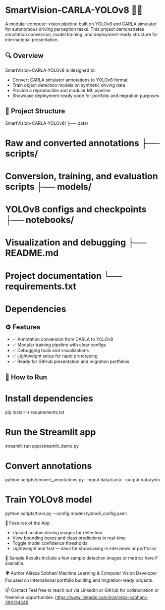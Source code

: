 # SmartVision-CARLA-YOLOv8 🚗📸

A modular computer vision pipeline built on YOLOv8 and CARLA simulator for autonomous driving perception tasks. This project demonstrates annotation conversion, model training, and deployment-ready structure for international presentation.

## 🔍 Overview

SmartVision-CARLA-YOLOv8 is designed to:
- Convert CARLA simulator annotations to YOLOv8 format
- Train object detection models on synthetic driving data
- Provide a reproducible and modular ML pipeline
- Showcase deployment-ready code for portfolio and migration purposes

## 📁 Project Structure
SmartVision-CARLA-YOLOv8/ ├── data/
# Raw and converted annotations ├── scripts/               
# Conversion, training, and evaluation scripts ├── models/                
# YOLOv8 configs and checkpoints ├── notebooks/             
# Visualization and debugging ├── README.md              
# Project documentation └── requirements.txt       
# Dependencies



## ⚙️ Features

- ✅ Annotation conversion from CARLA to YOLOv8
- ✅ Modular training pipeline with clear configs
- ✅ Debugging tools and visualizations
- ✅ Lightweight setup for rapid prototyping
- ✅ Ready for GitHub presentation and migration portfolios

## 🚀 How to Run
# Install dependencies
pip install -r requirements.txt

# Run the Streamlit app
streamlit run app/streamlit_demo.py

# Convert annotations
python scripts/convert_annotations.py --input data/carla --output data/yolo

# Train YOLOv8 model
python scripts/train.py --config models/yolov8_config.yaml

🧠 Features of the App
- Upload custom driving images for detection
- View bounding boxes and class predictions in real-time
- Toggle model confidence thresholds
- Lightweight and fast — ideal for showcasing in interviews or portfolios

📸 Sample Results
Include a few sample detection images or metrics here if available.

🌍 Author
Alireza Sobhani
Machine Learning & Computer Vision Developer
Focused on international portfolio building and migration-ready projects.

📫 Contact
Feel free to reach out via LinkedIn or GitHub for collaboration or freelance opportunities.
https://www.linkedin.com/in/alireza-sobhani-385134245

```bash
